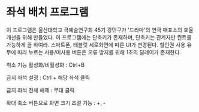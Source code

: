 # 좌석 배치 프로그램
이 프로그램은 울산대학교 극예술연구회 45기 강민구가 '드라마'의 연극 매표소의 효율 개선을 위해 만들었다.
이 프로그램에는 단축키가 존재하며, 단축키는 관계자만 컨트롤 가능하게 끔 하여라.
스마트폰, 태블릿 세로화면에 따른 UI가 변경된다.
할인권 사용 유무에 따라 누르는 사용/미사용 버튼은 오류 방지를 위해 1초의 딜레이가 존재한다.


취소 기능 활성화/비활성화 : Ctrl+B

금지 좌석 설정 : Ctrl + 해당 좌석 클릭

금지 좌석 전체 해제 : 무대 클릭

확대 축소 버튼으로 화면 크기 조절 기능 : +, -

